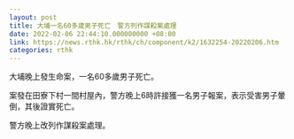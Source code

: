 ```yaml
---
layout: post
title: 大埔一名60多歲男子死亡　警方列作謀殺案處理
date: 2022-02-06 22:44:10.000000000 +08:00
link: https://news.rthk.hk/rthk/ch/component/k2/1632254-20220206.htm
categories: rthk
---
```


大埔晚上發生命案，一名60多歲男子死亡。

案發在田寮下村一間村屋內，警方晚上6時許接獲一名男子報案，表示受害男子暈倒，其後證實死亡。

警方晚上改列作謀殺案處理。
